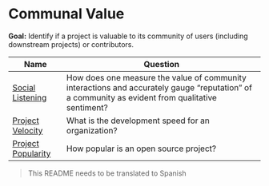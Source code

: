 # Communal Value

**Goal:** Identify if a project is valuable to its community of users (including downstream projects) or contributors.

Name | Question 
--- | ---
[Social Listening](social-listening.md) | How does one measure the value of community interactions and accurately gauge “reputation” of a community as evident from qualitative sentiment?
[Project Velocity](project-velocity.md) | What is the development speed for an organization?
[Project Popularity](project-popularity.md) | How popular is an open source project?

> This README needs to be translated to Spanish